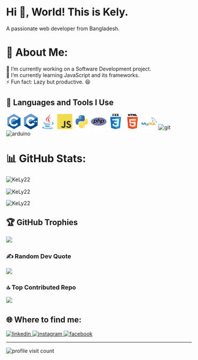 <h1>Hi 👋, World! This is Kely.</h1>
<p>A passionate web developer from Bangladesh.</p>

# 💫 About Me:
🔭 I’m currently working on a Software Development project.<br>
🌱 I’m currently learning JavaScript and its frameworks.<br>
⚡ Fun fact: Lazy but productive. 😆

<h2>🚀 Languages and Tools I Use</h2>
<p>
  <img src="https://raw.githubusercontent.com/devicons/devicon/master/icons/c/c-original.svg" alt="c" width="42" height="42" />
  <img src="https://raw.githubusercontent.com/devicons/devicon/master/icons/cplusplus/cplusplus-original.svg" alt="cplusplus" width="42" height="42" />
  <img src="https://raw.githubusercontent.com/devicons/devicon/master/icons/java/java-original.svg" alt="java" width="42" height="42" />
  <img src="https://raw.githubusercontent.com/devicons/devicon/master/icons/javascript/javascript-original.svg" alt="javascript" width="42" height="42" />
  <img src="https://raw.githubusercontent.com/devicons/devicon/master/icons/python/python-original.svg" alt="python" width="42" height="42" />
  <img src="https://raw.githubusercontent.com/devicons/devicon/master/icons/php/php-original.svg" alt="php" width="42" height="42" />
  <img src="https://raw.githubusercontent.com/devicons/devicon/master/icons/css3/css3-original-wordmark.svg" alt="css3" width="42" height="42" />
  <img src="https://raw.githubusercontent.com/devicons/devicon/master/icons/html5/html5-original-wordmark.svg" alt="html5" width="42" height="42" />
  <img src="https://raw.githubusercontent.com/devicons/devicon/master/icons/mysql/mysql-original-wordmark.svg" alt="mysql" width="42" height="42" />
  <img src="https://www.vectorlogo.zone/logos/git-scm/git-scm-icon.svg" alt="git" width="42" height="42" />
  <img src="https://cdn.worldvectorlogo.com/logos/arduino-1.svg" alt="arduino" width="42" height="42" />
</p>

# 📊 GitHub Stats:
<p>
  <img align="center" src="https://github-readme-stats.vercel.app/api?username=KeLy22&theme=dark&hide_border=false&include_all_commits=true&count_private=false" alt="KeLy22" />
</p>
<p>
  <img align="center" src="https://github-readme-streak-stats.herokuapp.com/?user=KeLy22&theme=dark&hide_border=false" alt="KeLy22" />
</p>
<p>
  <img src="https://github-readme-stats.vercel.app/api/top-langs/?username=KeLy22&theme=dark&hide_border=false&include_all_commits=true&count_private=false&layout=compact" alt="KeLy22" />
</p>

## 🏆 GitHub Trophies
<p>
  <img src="https://github-profile-trophy.vercel.app/?username=KeLy22&theme=radical&no-frame=false&no-bg=false&margin-w=4" />
</p>

### ✍️ Random Dev Quote
<p>
  <img src="https://quotes-github-readme.vercel.app/api?type=horizontal&theme=radical" />
</p>

### 🔝 Top Contributed Repo
<p>
  <img src="https://github-contributor-stats.vercel.app/api?username=KeLy22&limit=5&theme=dark&combine_all_yearly_contributions=true" />
</p>

## 🌐 Where to find me:
<p>
  <a target="_blank" href="https://www.linkedin.com/in/jannatul-ferdues-kely-b4b590310">
    <img src="https://img.shields.io/badge/LinkedIn-%230077B5.svg?logo=linkedin&logoColor=white" alt="linkedin" />
  </a>
  <a target="_blank" href="https://www.instagram.com/jf_kely_">
    <img src="https://img.shields.io/badge/Instagram-%23E4405F.svg?logo=Instagram&logoColor=white" alt="instagram" />
  </a>
  <a target="_blank" href="https://www.facebook.com/jannath.rahman.50">
    <img src="https://img.shields.io/badge/Facebook-%230866ff.svg?logo=facebook&logoColor=white" alt="facebook" />
  </a>
</p>

---
<p>
  <img src="https://visitcount.itsvg.in/api?id=KeLy22&icon=0&color=0" alt="profile visit count" />
</p>
